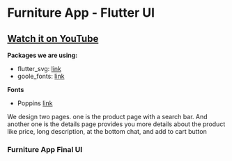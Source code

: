 # Furniture App - Flutter UI

## [Watch it on YouTube](https://youtu.be/-o9mpQMKJTY)

**Packages we are using:**

- flutter_svg: [link](https://pub.dev/packages/flutter_svg)
- goole_fonts: [link](https://pub.dev/packages/google_fonts)

**Fonts**

- Poppins [link](https://fonts.google.com/specimen/Poppins)

We design two pages. one is the product page with a search bar. And another one is the details page provides you more details about the product like price, long description, at the bottom chat, and add to cart button
### Furniture App Final UI

